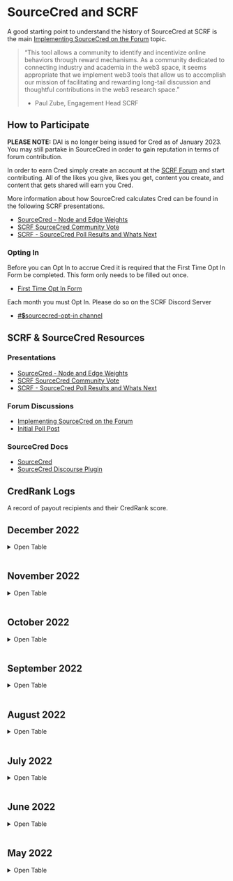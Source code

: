 # SourceCred and SCRF
A good starting point to understand the history of SourceCred at SCRF is the main [Implementing SourceCred on the Forum](https://www.smartcontractresearch.org/t/implementing-sourcecred-on-the-forum/1295) topic. 

> “This tool allows a community to identify and incentivize online behaviors through reward mechanisms. As a community dedicated to connecting industry and academia in the web3 space, it seems appropriate that we implement web3 tools that allow us to accomplish our mission of facilitating and rewarding long-tail discussion and thoughtful contributions in the web3 research space.” 
> - Paul Zube, Engagement Head SCRF

## How to Participate
**PLEASE NOTE:** DAI is no longer being issued for Cred as of January 2023. You may still partake in SourceCred in order to gain reputation in terms of forum contribution. 

In order to earn Cred simply create an account at the [SCRF Forum](https://www.smartcontractresearch.org/) and start contributing. All of the likes you give, likes you get, content you create, and content that gets shared will earn you Cred. 

More information about how SourceCred calculates Cred can be found in the following SCRF presentations.
- [SourceCred - Node and Edge Weights](https://docs.google.com/presentation/d/1C2AjRJyujYJvccnChtWzw-0Ox83AQLy60Jp8FnWu6Eo/edit?usp=sharing)
- [SCRF SourceCred Community Vote](https://docs.google.com/presentation/d/1Mnx6bwN_HV8bhFkYDBtcDN8_wCfCHLbxlBRKRCIJY_k/edit?usp=sharing)
- [SCRF - SourceCred Poll Results and Whats Next](https://docs.google.com/presentation/d/1nkhX9kZv-coVmsxCyBzkZEYIfzNj-DZdRfbNW0Wbgdk/edit?usp=sharing)

### Opting In
Before you can Opt In to accrue Cred it is required that the First Time Opt In Form be completed. This form only needs to be filled out once. 
- [First Time Opt In Form](https://forms.gle/36iaJNrBAcCqLj3B9)

Each month you must Opt In. Please do so on the SCRF Discord Server 
- [#💲sourcecred-opt-in channel](https://discord.com/channels/784234332617048065/968202164247879730)


## SCRF & SourceCred Resources
### Presentations
- [SourceCred - Node and Edge Weights](https://docs.google.com/presentation/d/1C2AjRJyujYJvccnChtWzw-0Ox83AQLy60Jp8FnWu6Eo/edit?usp=sharing)
- [SCRF SourceCred Community Vote](https://docs.google.com/presentation/d/1Mnx6bwN_HV8bhFkYDBtcDN8_wCfCHLbxlBRKRCIJY_k/edit?usp=sharing)
- [SCRF - SourceCred Poll Results and Whats Next](https://docs.google.com/presentation/d/1nkhX9kZv-coVmsxCyBzkZEYIfzNj-DZdRfbNW0Wbgdk/edit?usp=sharing)
### Forum Discussions
- [Implementing SourceCred on the Forum](http://smartcontractresearch.org/t/implementing-sourcecred-on-the-forum/1295)
- [Initial Poll Post](https://www.smartcontractresearch.org/t/sourcecred-polls-and-first-implementation/1477)
### SourceCred Docs
- [SourceCred](http://sourcecred.io/docs/beta/cred)
- [SourceCred Discourse Plugin](http://sourcecred.io/docs/beta/plugins/discourse)

## CredRank Logs

A record of payout recipients and their CredRank score.

## December 2022

<details>
    <summary> Open Table</summary>

| User |Cred% |
|:--- |:--- |
| jmcgirk |	6.10% |
| Larry-Bates |	5.20% |
| Ulysses |	2.60% |
| Progrezz |	1.50% |
| Harvesto |	1.40% |
| Henry |	1.30% |
| Samuel94 |	1.20% |
| Humphery |	1.20% |
| Idara-Effiong |	1.10% |
| Tolulope |	1.10% |
| Fizzymidas |	1.00% |
| Cashkid18 |	1.00% |
| freakytainment |	0.90% |
| Angle |	0.80% |
| jyezie |	0.80% |
| Desotech |	0.70% |
| Mansion |	0.70% |
| GloriaOkoba |	0.70% |
| Chrisarch |	0.70% |
| Austin-jul |	0.60% |
| WaterLily |	0.50% |
| Yeoriton56 |	0.50% |
| Sami-B |	0.40% |
| brian-alexakis |	0.40% |
| s-ben |	0.40% |
| Jmax |	0.40% |
| kingdamieth |	0.40% |
| tomideadeoye |	0.40% |
| LTTOguns |	0.40% |
| Raphking |	0.40% |
| Lisayanky |	0.40% |
| Amazingdez |	0.40% |
| Sword-of-Owmens |	0.40% |
| Favvz |	0.30% |
| BenjaminMukoro |	0.30% |
| Never-in-trenches |	0.30% |
| Ivyprogress |	0.30% |


</details>
</br>

## November 2022

<details>
    <summary> Open Table</summary>

| User |Cred% |
|:--- |:--- |
| jmcgirk |	6.90% |
| Larry |-Bates	5.60% |
| Ulysses |	2.40% |
| Twan |	1.90% |
| Harvesto |	1.50% |
| Samuel94 |	1.40% |
| Tolulope |	1.30% |
| Henry |	1.30% |
| gearlad |	1.20% |
| Fizzymidas |	1.10% |
| Idara |-Effiong	0.90% |
| freakytainment |	0.90% |
| Cashkid18 |	0.90% |
| Humphery |	0.80% |
| Angle |	0.80% |
| Progrezz |	0.70% |
| GloriaOkoba |	0.70% |
| Austin |-jul	0.70% |
| Chrisarch |	0.60% |
| WaterLily |	0.50% |
| tomideadeoye |	0.50% |
| jmax |	0.50% |
| Yeoriton56 |	0.40% |
| Sword-of-Owmens |	0.40% |
| stallonaking |	0.40% |
| s-ben |	0.40% |
| Mansion |	0.40% |
| LTTOguns |	0.40% |
| kingdamieth |	0.40% |
| brian |-alexakis	0.40% |
| Never |-in-trenches	0.30% |
| Lisayanky |	0.30% |
| Favvz |	0.30% |
| Amazingdez |	0.30% |
| Raphking |	0.20% |
| parseb |	0.20% |
| Maryjane |-Okorie	0.20% |
| Loni_Grace |	0.20% |
| Jas-mine |	0.20% |
| J-Fraizer |	0.20% |
| Gift82822546 |	0.20% |
| desotech |	0.20% |
| BenjaminMukoro |	0.20% |
| Nicolasdamiens |	0.10% |
| Lucas |	0.10% |
| Lanedot |	0.10% |
| Kvngdrvy |	0.10% |
| ivanplazacic |	0.10% |
| elbeth |	0.10% |
| DIVINE |	0.10% |
| Cindy |	0.10% |
| UFC |	0.00% |
| Tessy |	0.00% |
| Smasherworldwide |	0.00% |
| Prudy |	0.00% |
| Ottononi |	0.00% |
| Mma |	0.00% |
| MaryJude |	0.00% |
| MaryDee |	0.00% |
| Luminous |	0.00% |
| Livinus |-Oluchukwu	0.00% |
| liberty7369 |	0.00% |
| Judi |	0.00% |
| Iyadola |	0.00% |
| Hellenstans |-eth	0.00% |
| Great |	0.00% |
| Emmanuella |	0.00% |
| Danesifav |	0.00% |
| D4th |	0.00% |

</details>
</br>

## October 2022

<details>
    <summary> Open Table</summary>

| User |Cred% |
|:--- |:--- |
| jmcgirk	| 7.70% |
| Larry-Bates	| 6.20% |
| Twan	| 2.10% |
| Ulysses	| 1.90% |
| Tolulope	| 1.40% |
| Harvesto 	| 1.40% |
| Fizzymidas	| 1.20% |
| Samuel94	| 1.20% |
| jyezie	| 1.00% |
| Henry	| 1.00% |
| Freakytainment	| 0.90% |
| Austin-jul	| 0.70% |
| Idara-Effiong	| 0.70% |
| cashkid18	| 0.70% |
| GloriaOkoba	| 0.70% |
| Angle	| 0.60% |
| Sami-B	| 0.50% |
| kingdamieth	| 0.50% |
| Hermes-Corp	| 0.50% |
| brian-alexakis	| 0.40% |
| s-ben	| 0.40% |
| drllau	| 0.40% |
| tomideadeoye	| 0.40% |
| tebogonong	| 0.40% |
| WaterLily	| 0.40% |
| Chrisarch	| 0.40% |
| Humphery	| 0.40% |
| LTTOguns	| 0.30% |
| wmflies	| 0.30% |
| BenjaminMukoro	| 0.30% |
| Never-in-trenches	| 0.30% |
| lisayanky	| 0.30% |
| Yeoriton	| 0.30% |
| Sword-of-Owmens	| 0.30% |
| parseb	| 0.20% |
| J_Fraizer	| 0.10% |
| Gift82822546	| 0.10% |
| ivanplazacic	| 0.10% |
| Loni-Grace	| 0.10% |
| Maryjane-Okorie	| 0.10% |
| FINE-8385	| 0.00% |
| liberty7369	| 0.00% |
| Raha	| 0.00% |
| Nicolasdamiens 	| 0.00% |
| Vivian20	| 0.00% |
| D4th	| 0.00% |
| Cunningham412	| 0.00% |
| Mansion	| 0.00% |
| Iyadola	| 0.00% |
| MaryJude 	| 0.00% |
| MaryDee	| 0.00% |
| Rukku-L	| 0.00% |
| Smasherworldwide 	| 0.00% |
| Prudy	| 0.00% |
| Ottononi	| 0.00% |
| Ma_cati	| 0.00% |
| Livinus_Oluchukwu	| 0.00% |
| Tessy	| 0.00% |

</details>
</br>

## September 2022

<details>
    <summary> Open Table</summary>

| User |Cred% |
|:--- |:--- |
| JamesMcG | 8.40% |
| Larry-Bates | 6.70% |
| Twan | 2.20% |
| Ulysses | 1.40% |
| Fizzymidas | 1.20% |
| Samuel94 | 1.10% |
| Harvesto | 0.90% |
| Freakytainment | 0.70% |
| Henry | 0.70% |
| UmarKhanEth | 0.60% |
| Hermes-Corp | 0.60% |
| cashkid18 | 0.60% |
| GloriaOkoba | 0.60% |
| s-ben | 0.50% |
| kingdamieth | 0.50% |
| Angle | 0.40% |
| brian-alexakis | 0.40% |
| LTTOguns | 0.30% |
| ttaloute | 0.30% |
| WaterLily | 0.30% |
| Chrisarch | 0.30% |
| ode | 0.20% |
| Gift82822546 | 0.10% |
| ivanplazacic | 0.10% |
| BenjaminMukoro | 0.10% |
| Yeoriton56 | 0.10% |
| charliecodes | 0.00% |
| Max | 0.00% |
| nicklinck | 0.00% |
| liberty7369 | 0.00% |
| austin_jul | 0.00% |
| 0xsimo | 0.00% |
| J_Fraizer | 0.00% |
| Nicolasdamiens | 	0.00% |
| Idara_Effiong | 0.00% |
| D4th | 0.00% |
| Kvngdrvy | 0.00% |
| Cunningham412 | 0.00% |
| Iyinpemi | 0.00% |
| Mansion | 0.00% |
| MaryJude | 0.00% |
| Never_in_trenches | 0.00% |
| MaryDee | 0.00% |
| Lisayanky | 0.00% |
| Rukku_l | 0.00% |
| Smasherworldwide | 0.00% |
| Humphery | 0.00% |
| adegbenga_iyinpemi | 0.00% |


</details>
</br>

## August 2022

<details>
    <summary> Open Table</summary>

| User |Cred% |
|:--- |:--- |
| jmcgirk |	8.80% |
| Larry_Bates |	7.20% |
| rlombreglia |	3.20% |
| Twan | 2.20% |
| Fizzymidas | 1.30% |
| Valeriespina | 1.30% |
| jyezie | 1.20% |
| Tolulope | 1.20% |
| Ulysses | 0.90% |
| Samuel94 | 0.90% |
| Harvesto | 0.70% |
| UmarKhanEth |	0.60% |
| Freakytainment |0.60% |
| Hermes-Corp |	0.60% |
| GloriaOkoba |	0.50% |
| brian-alexakis-discourse | 0.40% |
| s-ben | 0.40% |
| kingdamieth |	0.40% |
| LTTOguns | 0.30% |
| Henry | 0.30% |
| Favvz | 0.20% |
| parseb | 0.20% |
| WaterLily | 0.20% |
| Angle | 0.10% |
| notthatintodefi | 0.10% |
| Dansmage | 0.10% |
| kdouglass |  0.10% |
| chrisarch | 0.10% |
| Sami_B | 0 |
| nicklinck | 0 |
| liberty7369 | 0 |
| austin_jul | 0 |
| J_Fraizer | 0 |
| Gift82822546 | 0 |
| Nicolasdamiens |  0 |
| Idara_Effiong | 0 |
| ivanplazacic | 0 |
| Cunningham412 | 0 |
| adegbenga_iyinpemi | 0 |
| BenjaminMukoro | 0 |
| MaryJude | 0 |
| Never_in_trenches | 0 |

</details>
<br>

## July 2022

<details>
    <summary> Open Table</summary>

|User |Cred% |
|:--- |:--- |
| jmcgirk	| 9.50% |
| Larry-Bates	| 7.70% |
| rlombreglia	| 3.50% |
| Twan	| 2.20% |
| valeriespina	| 1.40% |
| Fizzymidas	| 1.40% |
| jyezie	| 1.30% |
| Tolulope	| 0.90% |
| Hermes-Corp	| 0.60% |
| Sami-B	| 0.60% |
| Samuel94	| 0.50% |
| brian-alexakis-discourse	| 0.40% |
| UmarKhanEth	| 0.30% |
| kingdamieth	| 0.30% |
| Austin-jul	| 0.30% |
| Ulysses	| 0.30% |
| Mr-Nobody	| 0.30% |
| LTTOguns	| 0.30% |
| GloriaOkoba	| 0.30% |
| Woodrow-Jackson	| 0.20% |
| Harvesto	| 0.20% |
| s-ben	| 0.20% |
| Elbeth	| 0.10% |
| Freakytainment	| 0.10% |
| liberty7369	| 0.00% |
| Ines_Santos_Silva	| 0.00% |
| notthatintodefi	| 0.00% |
| ivanplazacic	| 0.00% |
| osapeter	| 0.00% |
| Gift82822546	| 0.00% |
| adegbenga_iyinpemi	| 0.00% |
| Onah chiebonam David	| 0.00% |
| WaterLily	| 0.00% |

</details>
<br>

## June 2022

<details>
    <summary> Open Table</summary>

|User |Cred% |
|:--- |:--- |
| JamesMcG | 9.40% |
| Larry_Bates |	8.00% |
| rlombreglia |	3.50% |
| Valeriespina | 1.40% |
| jyezie | 1.30% |
| Fizzymidas | 1.30% |
| Tolulope | 0.80% |
| Samuel94 | 0.50% |
| brian-alexakis-discourse | 0.50% |
| ttaloute | 0.30% |
| kingdamieth |	0.30% |
| UmarKhanEth |	0.20% |
| tomideadeoye | 0.20% |
| elbeth | 0.10% |
| Sami_B | 0.00% |
| parseb | 0.00% |
| notthatintodefi |	0.00% |
| Marta_Crinejo | 0.00% |
| Liberty |	0.00% |
| ivanplazacic | 0.00% |
| Ines_Santos_Silva | 0.00% |
| Hermes_Corp |	0.00% |
| GUA |	0.00% |
| Gift82822546 | 0.00% |
| Freakytainment | 0.00% |

</details>
<br>

## May 2022

<details>
    <summary> Open Table</summary>

|User |Cred% |
|:--- |:--- |
| Larry-Bates | 8.30% |
| jmcgirk | 9.10% |
| valeriespina | 1.20% |
| Fizzymidas | 1.00% |
| UmarKhanEth | 0 |
| ttaloute21 | 0.20% |
| kingdamieth | 0.10% |
| Hermes_Corp | 0 |
| Woodrow_Jackson | 0 |
| rlombreglia | 3.40% |
| austin_jul | 0 |
| liberty7369 | 0 |
| Tolulope | 0.50% |
| saulthorin | 0 |
| Sami_B | 0.00% |
| brian-alexakis-discourse | 0.50% |

</details>
